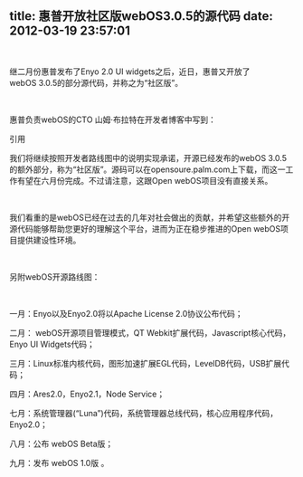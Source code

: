 title: 惠普开放社区版webOS3.0.5的源代码
date: 2012-03-19 23:57:01
---

<p>
	<br />
</p>
<p>
	继二月份惠普发布了Enyo&nbsp;2.0&nbsp;UI&nbsp;widgets之后，近日，惠普又开放了webOS&nbsp;3.0.5的部分源代码，并称之为“社区版”。
</p>
<p>
	<br />
</p>
<p>
	惠普负责webOS的CTO&nbsp;山姆·布拉特在开发者博客中写到：
</p>
<p>
	引用
</p>
<p>
	我们将继续按照开发者路线图中的说明实现承诺，开源已经发布的webOS&nbsp;3.0.5的额外部分，称为“社区版”。源码可以在opensoure.palm.com上下载，而这一工作有望在六月份完成。不过请注意，这跟Open&nbsp;webOS项目没有直接关系。
</p>
<p>
	<br />
</p>
<p>
	我们看重的是webOS已经在过去的几年对社会做出的贡献，并希望这些额外的开源代码能够帮助您更好的理解这个平台，进而为正在稳步推进的Open&nbsp;webOS项目提供建设性环境。
</p>
<p>
	<br />
</p>
<p>
	另附webOS开源路线图：
</p>
<p>
	<br />
</p>
<p>
	一月：Enyo以及Enyo2.0将以Apache&nbsp;License&nbsp;2.0协议公布代码；
</p>
<p>
	二月：&nbsp;webOS开源项目管理模式，QT&nbsp;Webkit扩展代码，Javascript核心代码，Enyo&nbsp;UI&nbsp;Widgets代码；
</p>
<p>
	三月：Linux标准内核代码，图形加速扩展EGL代码，LevelDB代码，USB扩展代码；
</p>
<p>
	四月：Ares2.0，Enyo2.1，Node&nbsp;Service；
</p>
<p>
	七月：系统管理器(“Luna”)代码，系统管理器总线代码，核心应用程序代码，Enyo2.0；
</p>
<p>
	八月：公布&nbsp;webOS&nbsp;Beta版；
</p>
<p>
	九月：发布&nbsp;webOS&nbsp;1.0版&nbsp;。
</p>